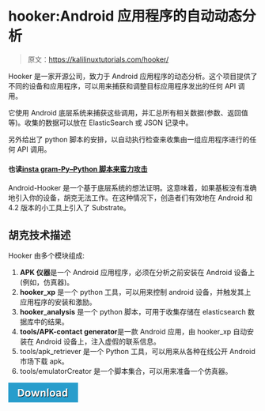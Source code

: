 # hooker:Android 应用程序的自动动态分析

> 原文：<https://kalilinuxtutorials.com/hooker/>

Hooker 是一家开源公司，致力于 Android 应用程序的动态分析。这个项目提供了不同的设备和应用程序，可以用来捕获和调整目标应用程序发出的任何 API 调用。

它使用 Android 底层系统来捕获这些调用，并汇总所有相关数据(参数、返回值等)。收集的数据可以放在 ElasticSearch 或 JSON 记录中。

另外给出了 python 脚本的安排，以自动执行检查来收集由一组应用程序进行的任何 API 调用。

#### **也读[insta gram-Py–Python 脚本来蛮力攻击](http://kalilinuxtutorials.com/instagram-py-python-script/)**

Android-Hooker 是一个基于底层系统的想法证明。这意味着，如果基板没有准确地引入你的设备，胡克无法工作。在这种情况下，创造者们有效地在 Android 和 4.2 版本的小工具上引入了 Substrate。

## **胡克技术描述**

Hooker 由多个模块组成:

1.  **APK 仪器**是一个 Android 应用程序，必须在分析之前安装在 Android 设备上(例如，仿真器)。
2.  **hooker_xp** 是一个 python 工具，可以用来控制 android 设备，并触发其上应用程序的安装和激励。
3.  **hooker_analysis** 是一个 python 脚本，可用于收集存储在 elasticsearch 数据库中的结果。
4.  **tools/APK-contact generator**是一款 Android 应用，由 hooker_xp 自动安装在 Android 设备上，注入虚假的联系信息。
5.  tools/apk_retriever 是一个 Python 工具，可以用来从各种在线公开 Android 市场下载 apk。
6.  tools/emulatorCreator 是一个脚本集合，可以用来准备一个仿真器。

[![](img//a51de913dc60eee505c4a68651ee8e4d.png)](https://github.com/AndroidHooker/hooker)